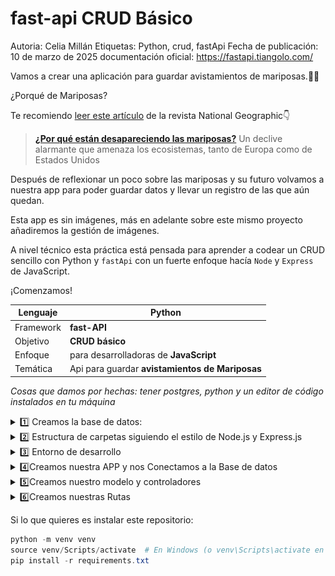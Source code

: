 # fast-api CRUD Básico

Autoria: Celia Millán
Etiquetas: Python, crud, fastApi
Fecha de publicación: 10 de marzo de 2025
documentación oficial: https://fastapi.tiangolo.com/

Vamos a crear una aplicación para guardar avistamientos de mariposas.🦋👀

¿Porqué de Mariposas?

Te recomiendo [leer este artículo](https://www.nationalgeographic.com.es/mundo-animal/por-que-estan-desapareciendo-mariposas_24406) de la revista National Geographic👇

<aside>

> [**¿Por qué están desapareciendo las mariposas?**](https://www.nationalgeographic.com.es/mundo-animal/por-que-estan-desapareciendo-mariposas_24406) Un declive alarmante que amenaza los ecosistemas, tanto de Europa como de Estados Unidos
> 
</aside>

Después de reflexionar un poco sobre las mariposas y su futuro volvamos a nuestra app para poder guardar datos y llevar un registro de las que aún quedan.

Esta app es sin imágenes, más en adelante sobre este mismo proyecto añadiremos la gestión de imágenes.

A nivel técnico esta práctica está pensada para aprender a codear un CRUD sencillo con Python y `fastApi` con un fuerte enfoque hacía `Node` y `Express` de JavaScript.

¡Comenzamos!

| Lenguaje | **Python** |
| --- | --- |
| Framework | **fast-API** |
| Objetivo | **CRUD básico** |
| Enfoque | para desarrolladoras de **JavaScript** |
| Temática | Api para guardar **avistamientos de Mariposas** |

*Cosas que damos por hechas: tener postgres, python y un editor de código instalados en tu máquina*
<details>
<summary>
1️⃣ Creamos la base de datos:
</summary>

En este ejemplo la base de datos que vamos a utilizar es de **postgres**, pero podría ser con otras ( de ser así ya sabes, pregunta a Geppetto)

![image.png](./files/image.png)

</details>

<details>
<summary> 2️⃣ Estructura de carpetas siguiendo el estilo de Node.js y Express.js</summary>
    
![image.png](./files/image%201.png)
![image.png](./files/image%202.png)
</details>

<details>
<summary>
3️⃣ Entorno de desarrollo
</summary>

1️⃣ Necesitamos crear **un entorno** para guardar todos los paquetes necesarios de Python.

Lo harás creando una carpeta venv, si no todo se te instalara de manera global en tu ordenador.

`venv` es el módulo estándar de Python que permite **crear entornos virtuales**

Se crea todito todo con este comando👇

```bash
python -m venv venv
```

<aside>
👮‍♀️

Si estas haciendo control de versión recuerda crear un `.gitignore` y nombrar `venv/`

</aside>

Para poder activar este entorno escribe el siguiente comando en tu terminal de `Bash`

```bash
source venv/Scripts/activate
```

Si no tienes Bash el comando sería este en tu consola PoweShell👇

```powershell
venv\Scripts\Activate.ps1
```

Sabrás que está activado porqué en tu terminal verás:

![image.png](./files/image%203.png)

Bien, ahora vamos a instalamos todo lo necesario

```python
pip install fastApi uvicorn pydantic sqlalchemy psycopg2-binary SQLAlchemy-Utils dotenv 
```

- **`FastAPI`**: Framework web moderno y rápido para construir APIs con Python y type hints.
- **`Uvicorn`**: Servidor ASGI ligero y eficiente para ejecutar aplicaciones FastAPI y Django.
- **`Pydantic`**: Biblioteca para validación de datos basada en anotaciones de tipo de Python.
- **`SQLAlchemy`**: ORM y toolkit SQL para interactuar con bases de datos en Python.
- **`psycopg2-binary`**: Conector de PostgreSQL para Python que permite ejecutar consultas SQL.
- **`dotenv`**: Carga variables de entorno desde un archivo `.env` en Python.

👮‍♀️🚨**Atención**🚨👮‍♀️

Recuerda no olvides el archivo `.gitignore`.

![image.png](./files/image%204.png)
</details>
<details>
<summary>
4️⃣Creamos nuestra APP y nos Conectamos a la Base de datos
</summary>
Creamos nuestra app básica en el archivo `app.py`

```python
from fastapi import FastAPI

app = FastAPI()

with engine.connect() as connection:
# esta línea es la que veremos después en  nuestra consola para comprobar la conexión
    print("Conexión exitosa a PostgreSQL")
```

### Conexión a Base de datos

Ahora vamos a crear la conexión a nuestra base de datos en el archivo `database_connection.py`

```python
from sqlalchemy import create_engine

# Crear el motor de conexión de SQLAlchemy para PostgreSQL
engine = create_engine("postgresql://username:password@localhost/dbname", echo=True)
```

Para no exponer nuestros datos utilizamos variables de entorno ( lo instalamos antes con dotenv)

archivo `.env`

```markdown
DATABASE_URL= postgresql://username:password@localhost/dbname
```

archivo `config.py`

```python
import os

class Settings:
    DATABASE_URL = os.getenv("DATABASE_URL")

settings = Settings()
```

archivo `database_connection.py`

```python
from sqlalchemy import create_engine
👉from config import settings

# Aquí cambiamos el enlace por nuestra constante
# así nuestros datos quedan protegidos en el .env
engine = create_engine(👉settings.DATABASE_URL, echo=True)
```

Ahora vamos a comprobar si en consola aparece el mensaje para ver que la conexión ha sido exitosa👇

![image.png](./files/image%205.png)

Vale, ahora que ya tenemos nuestra conexión exitosa, vamos hacer unos ajustes en `database_connection.py` marco todo lo nuevo con 👉

estamos haciendo dos cosas , crear la sesión de la base de datos y crear la clase Base sobre la que heredaran todos los Modelos.

```python
from sqlalchemy import create_engine
from config import settings
# iportamos cosas de sqlachemy para poder generar una sesión
# y poder crear la Base sobre la que heredaran los Modelos
👉from sqlalchemy.orm import sessionmaker
👉from sqlalchemy.ext.declarative import declarative_base

#Esto es un extra para el tipado (es prescindible)
👉from typing import Generator

engine = create_engine(settings.DATABASE_URL, echo=True)

# Crear una sesión local de SQLAlchemy
👉 SessionLocal = sessionmaker(autocommit=False, autoflush=False, bind=engine)
# Función que obtiene la sesión de base de datos
👉 def get_db() -> Generator[SessionLocal, None, None]:
    db = SessionLocal()
    try:
        yield db
    finally:
        db.close()
        
        
 
# Base para los modelos de SQLAlchemy
👉 Base = declarative_base()

# Crear las tablas en la base de datos si no existen basandose en los modelos
👉 Base.metadata.create_all(bind=engine)
```
</details>
<details>
<summary>
 5️⃣Creamos nuestro modelo y controladores
</summary>
    
Comencemos a definir nuestros **modelos** `butterflyModel.py`

```python
# Base es una clase base que definimos en nuestro archivo database_connection 
# todos los modelos deben heredar en SQLAlchemy
# Base le dice a SQLAlchemy que esta clase representa una tabla en la base de datos
from database.database_connection import Base

# Aquí importamos clases y funciones de SQLAlchemy para definir
# las columnas de la tabla en la base de datos
from sqlalchemy import Column, Integer, String

class Butterfly(Base):
    __tablename__ = 'butterflies'

    id = Column(Integer, primary_key=True, index=True)
    species = Column(String)
    location = Column(String)
    specimens = Column(Integer)
```

Una vez que ya tenemos nuestro modelo en vamos a definir nuestro **controlador**, es decir, la función que activa la lógica de la consulta a la base de datos y la devuelve en JSON

`butterflyController.py`

```python
from sqlalchemy.orm import Session
from models import butterflyModel 

# Función para obtener todas las mariposas
def get_butterflies(db: Session):
    return db.query(butterflyModel.Butterfly).all()
```

Este es un controlador básico para hacer una query de READ sobre la base de datos a través del método `.all()`, estamos preparando nuestra ruta GET.
<details>
<summary>Bien, estamos viendo cosas nuevas ¿ Qué es eso de Session que pasamos por parámetro?
</summary>



 **Cada petición HTTP necesita su propia sesión de base de datos** para evitar problemas de concurrencia. **La sesión se pasa como parámetro** a los controladores para evitar múltiples conexiones innecesarias. **`query.all()` necesita una sesión activa,** SQLAlchemy no sabe **qué conexión usar** para ejecutar la consulta. **Por eso, la `Session` es obligatoria** en cada función que interactúa con la base de datos.


<aside> 

🗣
**en SQLAlchemy `Session` es como un "túnel" hacia la base de datos. Si no lo pasamos, no podemos hacer consultas.** 

</aside>

Cuando decimos que cada petición necesita su propia sesión, **no significa que estemos creando una nueva conexión de base de datos en cada función**.
    
**Lo que significa es que cada petición debe tener una sesión aislada para evitar interferencias entre peticiones concurrentes.**
    
La clave está en que FastAPI maneja el ciclo de vida de la sesión correctamente, asegurando que:
    
- **Cada petición tenga su propia instancia de sesión** (aislación de transacciones).
- **Se reutilicen conexiones de base de datos** eficientemente, sin crear una nueva conexión en cada función.
- **Se cierre adecuadamente la sesión** al final de la petición.
    
Podríamos inyectarle aquí la sesión para que las rutas queden más limpias
    
`router.py`
    
```python
@router.get("/butterflies", response_model=list[Butterfly])(butterflyController.get_butterflies())
```
    
 `controller.py`
    
```python
    from sqlalchemy.orm import Session
    from models.butterflyModel import Butterfly
    from database import database_connection
    from fastapi import Depends
    
    # Función que consulta en db todas las mariposas: query READ
    # Dependencia de ssesion inyectada aquí dentro.
    def get_butterflies(db: Session = Depends(database_connection.get_db)): 
        return db.query(Butterfly).all()
```
    
Pero esto solo funciona para este controlador, en el resto el inyectado directo de la Session no funciona, ya que hay que enviarle más dependencias y al final si tenemos que hacer una segunda función en el rutado, asique es una pena pero fastApi no nos dejaaa 😞

</details>
</details>
<details>
<summary>
6️⃣Creamos nuestras Rutas
</summary>

```python
from fastapi import APIRouter, Depends
from sqlalchemy.orm import Session
from database import database_connection
from controllers import butterflyController
from schemas.buterflySchema import Butterfly 

router = APIRouter()

# Ruta "/butterflies" GET para obtener todas las mariposas

@router.get("/butterflies", response_model=list[Butterfly])
def get_butterflies(db: Session = Depends(database_connection.get_db)):
    return butterflyController.get_butterflies(db=db)
```

Llegó la hora de la verdad, vamos a comprobar si nuestro code funciona: escribe en tu terminal 

```bash
uvicorn app:app --reload
```

Abre alguna herramienta como `postman` para testear tu endpoints.

Si tu array está vacío es porqué tu tabla no tiene ningún registro, para poder comprobarlo mejor te recomiendo que insertes manualmente mariposas desde tu consola de `SQL shell.`

![image.png](./files/image%206.png)

En el repositorio encontrarás la explicación del resto de métodos del CRUD a través de comentarios.

Recuerda, si vas a subir tu repo a github

Si vas a compartir este repositorio no olvides crear un archivo `requirements.txt`

```powershell
pip freeze > requirements.txt
```
</details>

Si lo que quieres es instalar este repositorio:

```powershell
python -m venv venv
source venv/Scripts/activate  # En Windows (o venv\Scripts\activate en CMD)
pip install -r requirements.txt
```
